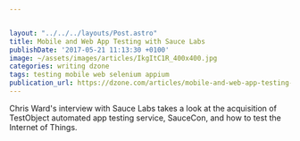```yaml
---


layout: "../../../layouts/Post.astro"
title: Mobile and Web App Testing with Sauce Labs
publishDate: '2017-05-21 11:13:30 +0100'
image: ~/assets/images/articles/IkgItC1R_400x400.jpg
categories: writing dzone
tags: testing mobile web selenium appium
publication_url: https://dzone.com/articles/mobile-and-web-app-testing-with-sauce-labs
---
```


Chris Ward's interview with Sauce Labs takes a look at the acquisition of TestObject automated app testing service, SauceCon, and how to test the Internet of Things.
